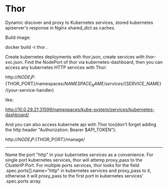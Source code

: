 # Thor
Dynamic discover and proxy to Kubernetes services, stored kubernetes apiserver's response in Nginx shared_dict as caches.

Build image:

docker build -t thor .

Create kubernetes deployments with thor.json, create services with thor-svc.json.
Find the NodePort of thor via kubernetes-dashboard, then you can access any kubernetes HTTP services with Thor:

http://${NODE_IP}:${THOR_PORT}/namespaces/${NAMESPACE_NAME}/services/${SERVICE_NAME}/(your-service-handler)

like:

http://10.0.29.21:31599/namespaces/kube-system/services/kubernetes-dashboard/

And you can also access kubernete api with Thor too(don't forget adding the http header "Authorization: Bearer $API_TOKEN"):

http://${NODE_IP}:${THOR_PORT}/manage/

----------------------------
Name the port "http" in your kubernetes services as a convenience.
For single port kubernetes services, thor will attemp proxy_pass to the ClusterIP:Port.
For multiple ports services, thor looks for the field .spec.ports[].name="http" in kubernetes services and proxy_pass to it, otherwise it will proxy_pass to the first port in kubernetes services' .spec.ports array.

